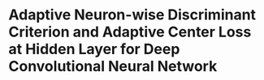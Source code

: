 # Adaptive Neuron-wise Discriminant Criterion and Adaptive Center Loss at Hidden Layer for Deep Convolutional Neural Network
